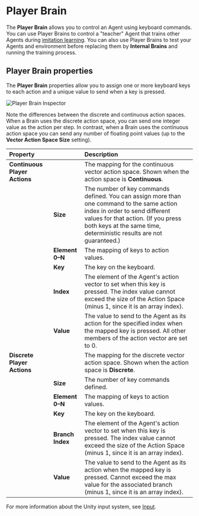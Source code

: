 # Player Brain

The **Player Brain** allows you to control an Agent using keyboard
commands. You can use Player Brains to control a "teacher" Agent that trains
other Agents during [imitation learning](Training-Imitation-Learning.md). You
can also use Player Brains to test your Agents and environment before replacing them by **Internal Brains** and running the training process.

## Player Brain properties

The **Player Brain** properties allow you to assign one or more keyboard keys to
each action and a unique value to send when a key is pressed.

![Player Brain Inspector](images/player_brain.png)

Note the differences between the discrete and continuous action spaces. When a
Brain uses the discrete action space, you can send one integer value as the
action per step. In contrast, when a Brain uses the continuous action space you
can send any number of floating point values (up to the **Vector Action Space
Size** setting).

|         **Property**          |                  |                                                                                                              **Description**                                                                                                              |
| :---------------------------- | :--------------- | :---------------------------------------------------------------------------------------------------------------------------------------------------------------------------------------------------------------------------------------- |
| **Continuous Player Actions** |                  | The mapping for the continuous vector action space. Shown when the action space is **Continuous**.                                                                                                                                        |
|                               | **Size**         | The number of key commands defined. You can assign more than one command to the same action index in order to send different values for that action. (If you press both keys at the same time, deterministic results are not guaranteed.) |
|                               | **Element 0–N**  | The mapping of keys to action values.                                                                                                                                                                                                     |
|                               | **Key**          | The key on the keyboard.                                                                                                                                                                                                                  |
|                               | **Index**        | The element of the Agent's action vector to set when this key is pressed. The index value cannot exceed the size of the Action Space (minus 1, since it is an array index).                                                               |
|                               | **Value**        | The value to send to the Agent as its action for the specified index when the mapped key is pressed. All other members of the action vector are set to 0.                                                                                 |
| **Discrete Player Actions**   |                  | The mapping for the discrete vector action space. Shown when the action space is **Discrete**.                                                                                                                                            |
|                               | **Size**         | The number of key commands defined.                                                                                                                                                                                                       |
|                               | **Element 0–N**  | The mapping of keys to action values.                                                                                                                                                                                                     |
|                               | **Key**          | The key on the keyboard.                                                                                                                                                                                                                  |
|                               | **Branch Index** | The element of the Agent's action vector to set when this key is pressed. The index value cannot exceed the size of the Action Space (minus 1, since it is an array index).                                                               |
|                               | **Value**        | The value to send to the Agent as its action when the mapped key is pressed. Cannot exceed the max value for the associated branch (minus 1, since it is an array index).                                                                 |

For more information about the Unity input system, see
[Input](https://docs.unity3d.com/ScriptReference/Input.html).
